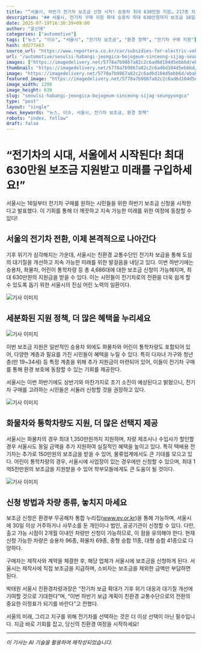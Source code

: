 ```yaml
---
title: "“서울시, 하반기 전기차 보조금 신청 시작! 승용차 최대 630만원 지원… 217종 차량 대상”"
description: "## 서울시, 전기차 구매 지원 확대 승용차 최대 630만원까지 보조금 16일부터 온라인 접수 시작 ..."
date: 2025-07-19T16:30:39+09:00
author: "윤신애"
categories: ["automotive"]
tags: ["뉴스", "이슈", "서울시", "전기차 보조금", "환경 정책", "전기차 구매 지원"]
hash: dd277e63
source_url: "https://www.reportera.co.kr/car/subsidies-for-electric-vehicles/"
url: "/automotive/seoulsi-habangi-jeongica-bojogeum-sinceong-sijag-seungyongca/"
images: ["https://imagedelivery.net/5778a7b9867a82c2c6ad6d104d5ebb6d/ebab5776-db11-4a94-87ba-66531350f800/public"]
thumbnail: "https://imagedelivery.net/5778a7b9867a82c2c6ad6d104d5ebb6d/ebab5776-db11-4a94-87ba-66531350f800/public"
image: "https://imagedelivery.net/5778a7b9867a82c2c6ad6d104d5ebb6d/ebab5776-db11-4a94-87ba-66531350f800/public"
featured_image: "https://imagedelivery.net/5778a7b9867a82c2c6ad6d104d5ebb6d/ebab5776-db11-4a94-87ba-66531350f800/public"
image_width: 1200
image_height: 630
slug: "seoulsi-habangi-jeongica-bojogeum-sinceong-sijag-seungyongca"
type: "post"
layout: "single"
news_keywords: "뉴스, 이슈, 서울시, 전기차 보조금, 환경 정책"
robots: "index, follow"
draft: false
---
```


# “전기차의 시대, 서울에서 시작된다! 최대 630만원 보조금 지원받고 미래를 구입하세요!”

서울시는 16일부터 전기차 구매를 원하는 시민들을 위한 하반기 보조금 신청을 시작한다고 발표했다. 이 기회를 통해 더 깨끗하고 지속 가능한 미래를 위한 여정에 동참할 수 있다!

## 서울의 전기차 전환, 이제 본격적으로 나아간다

기후 위기가 심각해지는 가운데, 서울시는 친환경 교통수단인 전기차 보급을 통해 도심의 대기질을 개선하고 지속 가능한 미래를 위한 발걸음을 내딛고 있다. 이번 하반기에는 승용차, 화물차, 어린이 통학차량 등 총 4,686대에 대한 보조금 신청이 가능해지며, 최대 630만원의 지원금을 받을 수 있다. 이는 시민들이 전기차로의 전환을 더욱 쉽게 할 수 있도록 돕기 위한 서울시의 진심 어린 노력의 일환이다.


![기사 이미지](https://imagedelivery.net/5778a7b9867a82c2c6ad6d104d5ebb6d/56e933cc-79a9-468a-4b78-45b1245a1200/public)


## 세분화된 지원 정책, 더 많은 혜택을 누리세요


![기사 이미지](https://imagedelivery.net/5778a7b9867a82c2c6ad6d104d5ebb6d/0df017bd-9845-4e3b-5a15-d6979dd4a500/public)


이번 보조금 지원은 일반적인 승용차 외에도 화물차와 어린이 통학차량도 포함되어 있어, 다양한 계층과 필요를 가진 시민들이 혜택을 누릴 수 있다. 특히 다자녀 가구와 청년층(만 19~34세) 등 특정 계층을 위해 추가 지원금이 마련되어 있어, 이들이 전기차 구매를 통해 환경 보호에 동참할 수 있는 기회를 제공한다. 

서울시는 이번 하반기에도 상반기와 마찬가지로 조기 소진이 예상된다고 밝혔으니, 전기차 구매를 고려하는 시민들은 서둘러 신청할 것을 권장하고 있다.


![기사 이미지](https://imagedelivery.net/5778a7b9867a82c2c6ad6d104d5ebb6d/641d4363-5e39-49fa-cf47-1430130d1800/public)


## 화물차와 통학차량도 지원, 더 많은 선택지 제공

서울시는 화물차의 경우 최대 1,350만원까지 지원하며, 차량 제조사나 수입사가 할인할 경우 서울시도 동일 금액을 추가 지원하여 실질적인 혜택을 높이고 있다. 특히 택배용 전기차는 추가로 150만원의 보조금을 받을 수 있어, 물류업계에서도 큰 기대를 모으고 있다. 어린이 통학차량의 경우, 서울시에 사업장이 있는 경우에만 신청할 수 있으며, 최대 1억5천만원의 보조금을 지원받을 수 있어 학부모들에게도 큰 도움이 될 것이다.


![기사 이미지](https://imagedelivery.net/5778a7b9867a82c2c6ad6d104d5ebb6d/ebab5776-db11-4a94-87ba-66531350f800/public)


## 신청 방법과 차량 종류, 놓치지 마세요

보조금 신청은 환경부 무공해차 통합 누리집(www.ev.or.kr)을 통해 가능하며, 서울시에 30일 이상 거주하거나 사무소를 둔 개인이나 법인, 공공기관이 신청할 수 있다. 다만, 출고 가능 시점이 2개월 이내인 차량만 신청이 가능하므로, 이 점을 유의해야 한다. 현재 신청 가능한 차량은 승용차 96종, 화물차 69종, 중형 승합 11종, 대형 승합 41종으로 다양하다.

구매자는 제작사와 계약을 체결한 후, 해당 업체가 서울시에 보조금을 신청하게 된다. 서울시는 제작사에 직접 보조금을 지급하며, 소비자는 보조금을 제외한 금액만 부담하면 된다.

박태원 서울시 친환경차량과장은 “전기차 보급 확대가 기후 위기 대응과 대기질 개선에 기여할 것으로 기대한다”며, “이번 하반기 보급 계획이 친환경 교통수단으로의 전환의 중요한 이정표가 되기를 바란다”고 전했다.

서울의 미래, 그리고 지구를 위해 전기차를 선택하는 것은 더 이상 선택이 아닌 필수입니다. 지금 바로 기회를 잡고, 당신의 친환경 여정을 시작하세요!

---
*이 기사는 AI 기술을 활용하여 재작성되었습니다.*
